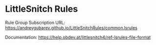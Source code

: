 # LittleSnitch Rules

Rule Group Subscription URL: https://andreygubarev.github.io/LittleSnitchRules/common.lsrules

Documentation: https://help.obdev.at/littlesnitch4/ref-lsrules-file-format
